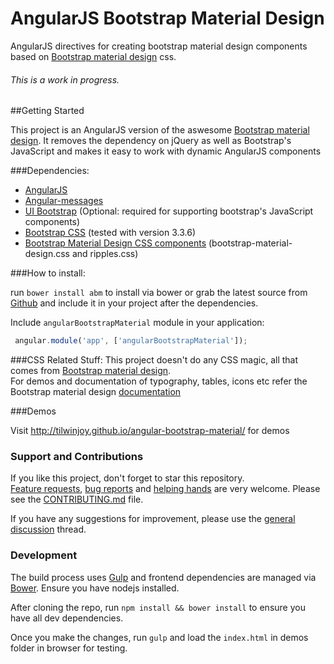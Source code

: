 # AngularJS Bootstrap Material Design

AngularJS directives for creating bootstrap material design components based on [Bootstrap material design](https://mdbootstrap.com/) css.

###### This is a work in progress.

##Getting Started

This project is an AngularJS version of the aswesome [Bootstrap material design](https://mdbootstrap.com/). It removes the dependency on jQuery as well as Bootstrap's JavaScript and makes it easy to work with dynamic AngularJS components

###Dependencies:
- [AngularJS](http://angularjs.org)
- [Angular-messages](http://angularjs.org)
- [UI Bootstrap](https://angular-ui.github.io/bootstrap/) (Optional: required for supporting bootstrap's JavaScript components)
- [Bootstrap CSS](http://getbootstrap.com") (tested with version 3.3.6)
- [Bootstrap Material Design CSS components](https://mdbootstrap.com/) (bootstrap-material-design.css and ripples.css)

###How to install:

run `bower install abm` to install via bower or grab the latest source from [Github](https://raw.githubusercontent.com/tilwinjoy/angular-bootstrap-material/master/dist/angular-bootstrap-material.js) and include it in your project after the dependencies. 

Include `angularBootstrapMaterial` module in your application:

```js
 angular.module('app', ['angularBootstrapMaterial']);
```

###CSS Related Stuff:
This project doesn't do any CSS magic, all that comes from [Bootstrap material design](https://mdbootstrap.com/).  
For demos and documentation of typography, tables, icons etc refer the Bootstrap material design [documentation](https://mdbootstrap.com/)

###Demos

Visit http://tilwinjoy.github.io/angular-bootstrap-material/ for demos

### Support and Contributions

If you like this project, don't forget to star this repository.  
[Feature requests](https://github.com/tilwinjoy/angular-bootstrap-material/blob/master/CONTRIBUTING.md#feature-requests), [bug reports](https://github.com/tilwinjoy/angular-bootstrap-material/blob/master/CONTRIBUTING.md#bug-reports) and [helping hands](https://github.com/tilwinjoy/angular-bootstrap-material/blob/master/CONTRIBUTING.md#pull-requests) are very welcome. Please see the [CONTRIBUTING.md](https://github.com/tilwinjoy/angular-bootstrap-material/blob/master/CONTRIBUTING.md) file.

If you have any suggestions for improvement, please use the [general discussion](https://github.com/tilwinjoy/angular-bootstrap-material/issues/3) thread.

### Development

The build process uses [Gulp](http://gulpjs.com/) and frontend dependencies are managed via [Bower](http://bower.io/). Ensure you have nodejs installed.

After cloning the repo, run `npm install && bower install` to ensure you have all dev dependencies.

Once you make the changes, run `gulp` and load the `index.html` in demos folder in browser for testing.
